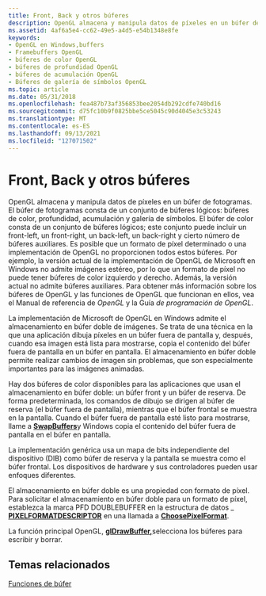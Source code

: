 ```yaml
---
title: Front, Back y otros búferes
description: OpenGL almacena y manipula datos de píxeles en un búfer de fotogramas.
ms.assetid: 4af6a5e4-cc62-49e5-a4d5-e54b1348e8fe
keywords:
- OpenGL en Windows,buffers
- Framebuffers OpenGL
- búferes de color OpenGL
- búferes de profundidad OpenGL
- búferes de acumulación OpenGL
- Búferes de galería de símbolos OpenGL
ms.topic: article
ms.date: 05/31/2018
ms.openlocfilehash: fea487b73af356853bee2054db292cdfe740bd16
ms.sourcegitcommit: d75fc10b9f0825bbe5ce5045c90d4045e3c53243
ms.translationtype: MT
ms.contentlocale: es-ES
ms.lasthandoff: 09/13/2021
ms.locfileid: "127071502"
---
```

# <a name="front-back-and-other-buffers"></a>Front, Back y otros búferes

OpenGL almacena y manipula datos de píxeles en un búfer de fotogramas. El búfer de fotogramas consta de un conjunto de búferes lógicos: búferes de color, profundidad, acumulación y galería de símbolos. El búfer de color consta de un conjunto de búferes lógicos; este conjunto puede incluir un front-left, un front-right, un back-left, un back-right y cierto número de búferes auxiliares. Es posible que un formato de píxel determinado o una implementación de OpenGL no proporcionen todos estos búferes. Por ejemplo, la versión actual de la implementación de OpenGL de Microsoft en Windows no admite imágenes estéreo, por lo que un formato de píxel no puede tener búferes de color izquierdo y derecho. Además, la versión actual no admite búferes auxiliares. Para obtener más información sobre los búferes de OpenGL y las funciones de OpenGL que funcionan en ellos, vea el Manual de referencia de *OpenGL* y la Guía *de programación de OpenGL*.

La implementación de Microsoft de OpenGL en Windows admite el almacenamiento en búfer doble de imágenes. Se trata de una técnica en la que una aplicación dibuja píxeles en un búfer fuera de pantalla y, después, cuando esa imagen está lista para mostrarse, copia el contenido del búfer fuera de pantalla en un búfer en pantalla. El almacenamiento en búfer doble permite realizar cambios de imagen sin problemas, que son especialmente importantes para las imágenes animadas.

Hay dos búferes de color disponibles para las aplicaciones que usan el almacenamiento en búfer doble: un búfer front y un búfer de reserva. De forma predeterminada, los comandos de dibujo se dirigen al búfer de reserva (el búfer fuera de pantalla), mientras que el búfer frontal se muestra en la pantalla. Cuando el búfer fuera de pantalla esté listo para mostrarse, llame a [**SwapBuffers**](/windows/desktop/api/wingdi/nf-wingdi-swapbuffers)y Windows copia el contenido del búfer fuera de pantalla en el búfer en pantalla.

La implementación genérica usa un mapa de bits independiente del dispositivo (DIB) como búfer de reserva y la pantalla se muestra como el búfer frontal. Los dispositivos de hardware y sus controladores pueden usar enfoques diferentes.

El almacenamiento en búfer doble es una propiedad con formato de píxel. Para solicitar el almacenamiento en búfer doble para un formato de píxel, establezca la marca PFD DOUBLEBUFFER en la estructura de datos \_ [**PIXELFORMATDESCRIPTOR**](/windows/win32/api/wingdi/ns-wingdi-pixelformatdescriptor) en una llamada a [**ChoosePixelFormat**](/windows/desktop/api/wingdi/nf-wingdi-choosepixelformat).

La función principal OpenGL, [**glDrawBuffer,**](gldrawbuffer.md)selecciona los búferes para escribir y borrar.

## <a name="related-topics"></a>Temas relacionados

<dl> <dt>

[Funciones de búfer](buffer-functions.md)
</dt> </dl>

 

 




